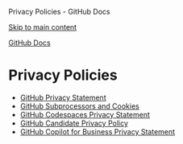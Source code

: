 Privacy Policies - GitHub Docs

[Skip to main content](#main-content)

[](/en)[GitHub Docs](/en)

Privacy Policies
==========

* [GitHub Privacy Statement](/en/site-policy/privacy-policies/github-privacy-statement)
* [GitHub Subprocessors and Cookies](/en/site-policy/privacy-policies/github-subprocessors-and-cookies)
* [GitHub Codespaces Privacy Statement](/en/site-policy/privacy-policies/github-codespaces-privacy-statement)
* [GitHub Candidate Privacy Policy](/en/site-policy/privacy-policies/github-candidate-privacy-policy)
* [GitHub Copilot for Business Privacy Statement](/en/site-policy/privacy-policies/github-copilot-for-business-privacy-statement)
